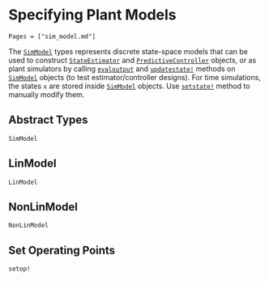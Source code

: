 # Specifying Plant Models

```@contents
Pages = ["sim_model.md"]
```

The [`SimModel`](@ref) types represents discrete state-space models that can be used to
construct [`StateEstimator`](@ref) and [`PredictiveController`](@ref) objects, or as plant
simulators by calling [`evaloutput`](@ref) and [`updatestate!`](@ref) methods on
[`SimModel`](@ref) objects (to test estimator/controller designs). For time simulations, the
states `x` are stored inside [`SimModel`](@ref) objects. Use [`setstate!`](@ref) method
to manually modify them.

## Abstract Types

```@docs
SimModel
```

## LinModel

```@docs
LinModel
```

## NonLinModel

```@docs
NonLinModel
```

## Set Operating Points

```@docs
setop!
```
